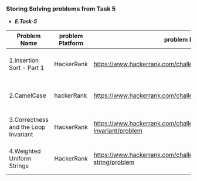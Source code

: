 ### Storing Solving problems from Task 5
- ***E.Task-5***

| Problem Name | problem Platform | problem Link| Solution Link|
|-------------|------------------|--------------|--------------|
1.Insertion Sort - Part 1 | HackerRank | https://www.hackerrank.com/challenges/insertionsort1/problem |https://github.com/mohamedahmed-cloud/Algorithms-and-Data-Structures-training---IEEE-CS-ZSB/blob/main/1.Problem%20Soloving/E.Task-5/1.Insertion%20Sort%20-%20Part%201.py |
2.CamelCase | hackerRank | https://www.hackerrank.com/challenges/camelcase/problem |https://github.com/mohamedahmed-cloud/Algorithms-and-Data-Structures-training---IEEE-CS-ZSB/blob/main/1.Problem%20Soloving/E.Task-5/2.CamelCase.py |
3.Correctness and the Loop Invariant | HackerRank | https://www.hackerrank.com/challenges/correctness-invariant/problem | https://github.com/mohamedahmed-cloud/Algorithms-and-Data-Structures-training---IEEE-CS-ZSB/blob/main/1.Problem%20Soloving/E.Task-5/3.Correctness%20and%20the%20Loop%20Invariant.py|
4.Weighted Uniform Strings | HackerRank | https://www.hackerrank.com/challenges/weighted-uniform-string/problem |https://github.com/mohamedahmed-cloud/Algorithms-and-Data-Structures-training---IEEE-CS-ZSB/blob/main/1.Problem%20Soloving/E.Task-5/4.Weighted%20Uniform%20Strings.py |
